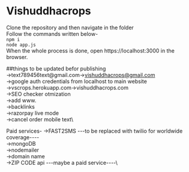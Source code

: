 # Vishuddhacrops

Clone the repository and then navigate in the folder\
Follow the commands written below-\
`npm i`\
`node app.js`\
When the whole process is done, open https://localhost:3000 in the browser.


##things to be updated befor publishing\
->text789456text@gmail.com->vishuddhacrops@gmail.com\
->google auth credentials from localhost to main website\
->vscrops.herokuapp.com->vishuddhacrops.com\
->SEO checker otmization\
->add www.\
->backlinks\
->razorpay live mode\
->cancel order mobile text\




Paid services-
->FAST2SMS ---to be replaced with twilio for worldwide coverage----\
->mongoDB\
->nodemailer\
->domain name\
->ZIP CODE api ---maybe a paid service----\







